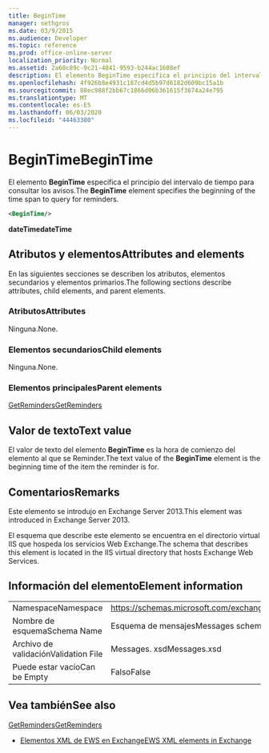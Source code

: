 ```yaml
---
title: BeginTime
manager: sethgros
ms.date: 03/9/2015
ms.audience: Developer
ms.topic: reference
ms.prod: office-online-server
localization_priority: Normal
ms.assetid: 2a60c89c-9c21-4041-9593-b244ac1608ef
description: El elemento BeginTime especifica el principio del intervalo de tiempo para consultar los avisos.
ms.openlocfilehash: 4f926b8e4931c187cd4d5b97d6182d609bc15a1b
ms.sourcegitcommit: 88ec988f2bb67c1866d06b361615f3674a24e795
ms.translationtype: MT
ms.contentlocale: es-ES
ms.lasthandoff: 06/03/2020
ms.locfileid: "44463380"
---
```

# <a name="begintime"></a><span data-ttu-id="2e4cc-103">BeginTime</span><span class="sxs-lookup"><span data-stu-id="2e4cc-103">BeginTime</span></span>

<span data-ttu-id="2e4cc-104">El elemento **BeginTime** especifica el principio del intervalo de tiempo para consultar los avisos.</span><span class="sxs-lookup"><span data-stu-id="2e4cc-104">The **BeginTime** element specifies the beginning of the time span to query for reminders.</span></span> 
  
```XML
<BeginTime/>
```

 <span data-ttu-id="2e4cc-105">**dateTime**</span><span class="sxs-lookup"><span data-stu-id="2e4cc-105">**dateTime**</span></span>
## <a name="attributes-and-elements"></a><span data-ttu-id="2e4cc-106">Atributos y elementos</span><span class="sxs-lookup"><span data-stu-id="2e4cc-106">Attributes and elements</span></span>

<span data-ttu-id="2e4cc-107">En las siguientes secciones se describen los atributos, elementos secundarios y elementos primarios.</span><span class="sxs-lookup"><span data-stu-id="2e4cc-107">The following sections describe attributes, child elements, and parent elements.</span></span>
  
### <a name="attributes"></a><span data-ttu-id="2e4cc-108">Atributos</span><span class="sxs-lookup"><span data-stu-id="2e4cc-108">Attributes</span></span>

<span data-ttu-id="2e4cc-109">Ninguna.</span><span class="sxs-lookup"><span data-stu-id="2e4cc-109">None.</span></span>
  
### <a name="child-elements"></a><span data-ttu-id="2e4cc-110">Elementos secundarios</span><span class="sxs-lookup"><span data-stu-id="2e4cc-110">Child elements</span></span>

<span data-ttu-id="2e4cc-111">Ninguna.</span><span class="sxs-lookup"><span data-stu-id="2e4cc-111">None.</span></span>
  
### <a name="parent-elements"></a><span data-ttu-id="2e4cc-112">Elementos principales</span><span class="sxs-lookup"><span data-stu-id="2e4cc-112">Parent elements</span></span>

[<span data-ttu-id="2e4cc-113">GetReminders</span><span class="sxs-lookup"><span data-stu-id="2e4cc-113">GetReminders</span></span>](getreminders.md)
  
## <a name="text-value"></a><span data-ttu-id="2e4cc-114">Valor de texto</span><span class="sxs-lookup"><span data-stu-id="2e4cc-114">Text value</span></span>

<span data-ttu-id="2e4cc-115">El valor de texto del elemento **BeginTime** es la hora de comienzo del elemento al que se Reminder.</span><span class="sxs-lookup"><span data-stu-id="2e4cc-115">The text value of the **BeginTime** element is the beginning time of the item the reminder is for.</span></span> 
  
## <a name="remarks"></a><span data-ttu-id="2e4cc-116">Comentarios</span><span class="sxs-lookup"><span data-stu-id="2e4cc-116">Remarks</span></span>

<span data-ttu-id="2e4cc-117">Este elemento se introdujo en Exchange Server 2013.</span><span class="sxs-lookup"><span data-stu-id="2e4cc-117">This element was introduced in Exchange Server 2013.</span></span>
  
<span data-ttu-id="2e4cc-118">El esquema que describe este elemento se encuentra en el directorio virtual IIS que hospeda los servicios Web Exchange.</span><span class="sxs-lookup"><span data-stu-id="2e4cc-118">The schema that describes this element is located in the IIS virtual directory that hosts Exchange Web Services.</span></span>
  
## <a name="element-information"></a><span data-ttu-id="2e4cc-119">Información del elemento</span><span class="sxs-lookup"><span data-stu-id="2e4cc-119">Element information</span></span>

|||
|:-----|:-----|
|<span data-ttu-id="2e4cc-120">Namespace</span><span class="sxs-lookup"><span data-stu-id="2e4cc-120">Namespace</span></span>  <br/> |https://schemas.microsoft.com/exchange/services/2006/messages  <br/> |
|<span data-ttu-id="2e4cc-121">Nombre de esquema</span><span class="sxs-lookup"><span data-stu-id="2e4cc-121">Schema Name</span></span>  <br/> |<span data-ttu-id="2e4cc-122">Esquema de mensajes</span><span class="sxs-lookup"><span data-stu-id="2e4cc-122">Messages schema</span></span>  <br/> |
|<span data-ttu-id="2e4cc-123">Archivo de validación</span><span class="sxs-lookup"><span data-stu-id="2e4cc-123">Validation File</span></span>  <br/> |<span data-ttu-id="2e4cc-124">Messages. xsd</span><span class="sxs-lookup"><span data-stu-id="2e4cc-124">Messages.xsd</span></span>  <br/> |
|<span data-ttu-id="2e4cc-125">Puede estar vacío</span><span class="sxs-lookup"><span data-stu-id="2e4cc-125">Can be Empty</span></span>  <br/> |<span data-ttu-id="2e4cc-126">Falso</span><span class="sxs-lookup"><span data-stu-id="2e4cc-126">False</span></span>  <br/> |
   
## <a name="see-also"></a><span data-ttu-id="2e4cc-127">Vea también</span><span class="sxs-lookup"><span data-stu-id="2e4cc-127">See also</span></span>



[<span data-ttu-id="2e4cc-128">GetReminders</span><span class="sxs-lookup"><span data-stu-id="2e4cc-128">GetReminders</span></span>](getreminders.md)


- [<span data-ttu-id="2e4cc-129">Elementos XML de EWS en Exchange</span><span class="sxs-lookup"><span data-stu-id="2e4cc-129">EWS XML elements in Exchange</span></span>](ews-xml-elements-in-exchange.md)

